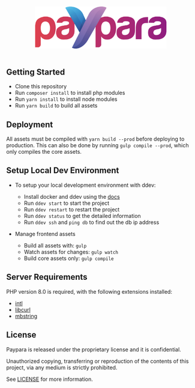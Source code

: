 <br />
<div align="center">
  <img src="assets/core/images/logo.png" alt="Paypara Logo" width="350"/>
</div>
<br />

## Getting Started

- Clone this repository
- Run `composer install` to install php modules
- Run `yarn install` to install node modules
- Run `yarn build` to build all assets

## Deployment
All assets must be compiled with `yarn build --prod` before deploying to production. This can also be done by running `gulp compile --prod`, which only compiles the core assets.

## Setup Local Dev Environment
- To setup your local development environment with ddev:
  - Install docker and ddev using the [docs](https://ddev.readthedocs.io/en/stable/)
  - Run `ddev start` to start the project
  - Run `ddev restart` to restart the project
  - Run `ddev status` to get the detailed information
  - Run `ddev ssh` and `ping db` to find out the db ip address

- Manage frontend assets
  - Build all assets with: `gulp`
  - Watch assets for changes: `gulp watch`
  - Build core assets only: `gulp compile`

## Server Requirements

PHP version 8.0 is required, with the following extensions installed:

- [intl](http://php.net/manual/en/intl.requirements.php)
- [libcurl](http://php.net/manual/en/curl.requirements.php)
- [mbstring](http://php.net/manual/en/mbstring.installation.php)

## License

Paypara is released under the proprietary license and it is confidential.

Unauthorized copying, transferring or reproduction of the contents of this project, via any medium is strictly prohibited.

See [LICENSE](https://github.com/bozoknet/dev.paypara.co/blob/master/LICENSE) for more information.

